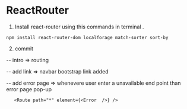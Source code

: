 # ReactRouter

1. Install react-router using this commands in terminal .

```@ruby
npm install react-router-dom localforage match-sorter sort-by
```

2. commit 

-- intro => routing 

-- add link => navbar bootstrap link added

-- add error page => whenevere user enter a unavailable end point than error page pop-up

```@ruby
   <Route path="*" element={<Error  />} />
```

